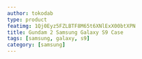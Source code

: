 ```yaml
---
author: tokodab
type: product
featimg: 1Qj0Eyz5FZLBTF8M65t6XNlExX00btXPN
title: Gundam 2 Samsung Galaxy S9 Case
tags: [samsung, galaxy, s9]
category: [samsung]
---
```

